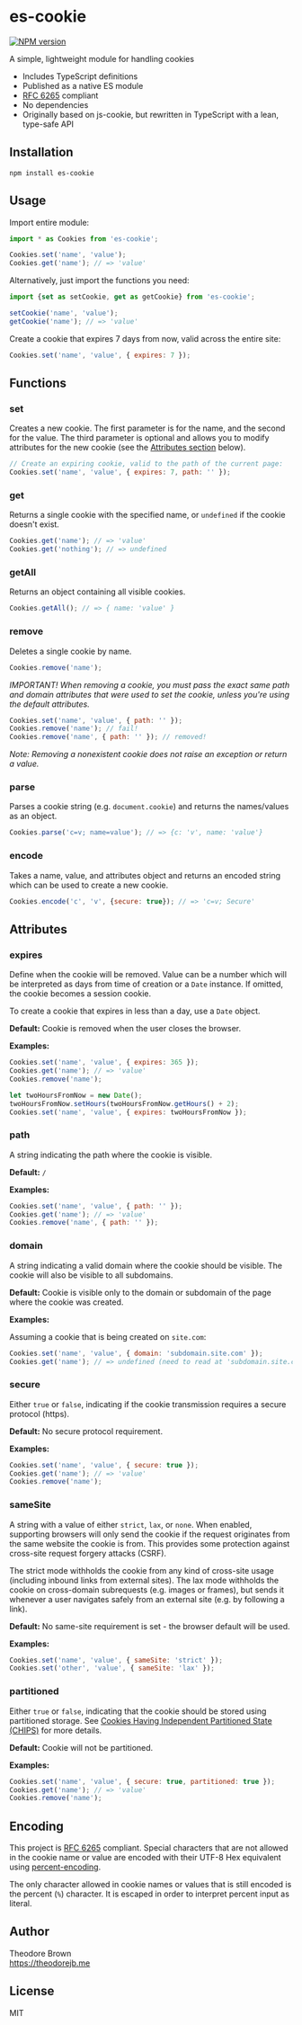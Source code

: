 # es-cookie
[![NPM version](https://img.shields.io/npm/v/es-cookie.svg)](https://www.npmjs.org/package/es-cookie)

A simple, lightweight module for handling cookies

* Includes TypeScript definitions
* Published as a native ES module
* [RFC 6265](https://tools.ietf.org/html/rfc6265) compliant
* No dependencies
* Originally based on js-cookie, but rewritten in TypeScript with a lean, type-safe API

## Installation

`npm install es-cookie`

## Usage

Import entire module:

```javascript
import * as Cookies from 'es-cookie';

Cookies.set('name', 'value');
Cookies.get('name'); // => 'value'
```

Alternatively, just import the functions you need:

```javascript
import {set as setCookie, get as getCookie} from 'es-cookie';

setCookie('name', 'value');
getCookie('name'); // => 'value'
```

Create a cookie that expires 7 days from now, valid across the entire site:

```javascript
Cookies.set('name', 'value', { expires: 7 });
```

## Functions

### set

Creates a new cookie. The first parameter is for the name, and the second
for the value. The third parameter is optional and allows you to modify
attributes for the new cookie (see the [Attributes section](#attributes) below).

```javascript
// Create an expiring cookie, valid to the path of the current page:
Cookies.set('name', 'value', { expires: 7, path: '' });
```

### get

Returns a single cookie with the specified name, or `undefined` if the cookie doesn't exist.

```javascript
Cookies.get('name'); // => 'value'
Cookies.get('nothing'); // => undefined
```

### getAll

Returns an object containing all visible cookies.

```javascript
Cookies.getAll(); // => { name: 'value' }
```

### remove

Deletes a single cookie by name.

```javascript
Cookies.remove('name');
```

*IMPORTANT! When removing a cookie, you must pass the exact same path and
domain attributes that were used to set the cookie, unless you're using
the default attributes.*

```javascript
Cookies.set('name', 'value', { path: '' });
Cookies.remove('name'); // fail!
Cookies.remove('name', { path: '' }); // removed!
```

*Note: Removing a nonexistent cookie does not raise an exception or return a value.*

### parse

Parses a cookie string (e.g. `document.cookie`) and returns the names/values as an object.

```javascript
Cookies.parse('c=v; name=value'); // => {c: 'v', name: 'value'}
```

### encode

Takes a name, value, and attributes object and returns an encoded string
which can be used to create a new cookie.

```javascript
Cookies.encode('c', 'v', {secure: true}); // => 'c=v; Secure'
```

## Attributes

### expires

Define when the cookie will be removed. Value can be a number which
will be interpreted as days from time of creation or a `Date` instance.
If omitted, the cookie becomes a session cookie.

To create a cookie that expires in less than a day, use a `Date` object.

**Default:** Cookie is removed when the user closes the browser.

**Examples:**

```javascript
Cookies.set('name', 'value', { expires: 365 });
Cookies.get('name'); // => 'value'
Cookies.remove('name');

let twoHoursFromNow = new Date();
twoHoursFromNow.setHours(twoHoursFromNow.getHours() + 2);
Cookies.set('name', 'value', { expires: twoHoursFromNow });
```

### path

A string indicating the path where the cookie is visible.

**Default:** `/`

**Examples:**

```javascript
Cookies.set('name', 'value', { path: '' });
Cookies.get('name'); // => 'value'
Cookies.remove('name', { path: '' });
```

### domain

A string indicating a valid domain where the cookie should be visible.
The cookie will also be visible to all subdomains.

**Default:** Cookie is visible only to the domain or subdomain of the page where the cookie was created.

**Examples:**

Assuming a cookie that is being created on `site.com`:

```javascript
Cookies.set('name', 'value', { domain: 'subdomain.site.com' });
Cookies.get('name'); // => undefined (need to read at 'subdomain.site.com')
```

### secure

Either `true` or `false`, indicating if the cookie transmission requires a secure protocol (https).

**Default:** No secure protocol requirement.

**Examples:**

```javascript
Cookies.set('name', 'value', { secure: true });
Cookies.get('name'); // => 'value'
Cookies.remove('name');
```

### sameSite

A string with a value of either `strict`, `lax`, or `none`. When enabled,
supporting browsers will only send the cookie if the request originates
from the same website the cookie is from. This provides some protection
against cross-site request forgery attacks (CSRF).

The strict mode withholds the cookie from any kind of cross-site usage
(including inbound links from external sites). The lax mode withholds the
cookie on cross-domain subrequests (e.g. images or frames), but sends it
whenever a user navigates safely from an external site (e.g. by following
a link).

**Default:** No same-site requirement is set - the browser default will be used.

**Examples:**

```javascript
Cookies.set('name', 'value', { sameSite: 'strict' });
Cookies.set('other', 'value', { sameSite: 'lax' });
```

### partitioned

Either `true` or `false`, indicating that the cookie should be stored using partitioned storage.
See [Cookies Having Independent Partitioned State (CHIPS)](https://developer.mozilla.org/en-US/docs/Web/Privacy/Privacy_sandbox/Partitioned_cookies) for more details.

**Default:** Cookie will not be partitioned.

**Examples:**

```javascript
Cookies.set('name', 'value', { secure: true, partitioned: true });
Cookies.get('name'); // => 'value'
Cookies.remove('name');
```

## Encoding

This project is [RFC 6265](http://tools.ietf.org/html/rfc6265#section-4.1.1)
compliant. Special characters that are not allowed in the cookie name or
value are encoded with their UTF-8 Hex equivalent using
[percent-encoding](http://en.wikipedia.org/wiki/Percent-encoding).

The only character allowed in cookie names or values that is still encoded
is the percent (`%`) character. It is escaped in order to interpret
percent input as literal.

## Author

Theodore Brown  
<https://theodorejb.me>

## License

MIT
